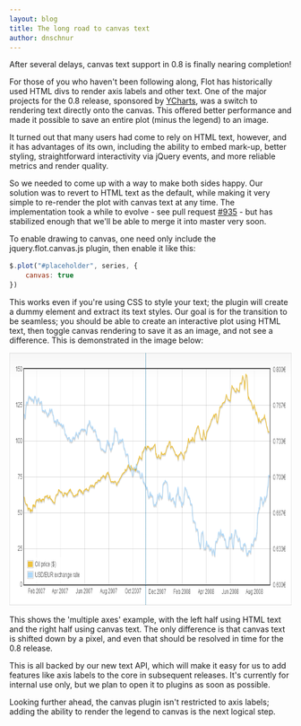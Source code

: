 ```yaml
---
layout: blog
title: The long road to canvas text
author: dnschnur
---
```


After several delays, canvas text support in 0.8 is finally nearing completion!

For those of you who haven't been following along, Flot has historically used
HTML divs to render axis labels and other text.  One of the major projects for
the 0.8 release, sponsored by [YCharts](http://ycharts.com), was a switch to
rendering text directly onto the canvas.  This offered better performance and
made it possible to save an entire plot (minus the legend) to an image.

It turned out that many users had come to rely on HTML text, however, and it
has advantages of its own, including the ability to embed mark-up, better
styling, straightforward interactivity via jQuery events, and more reliable
metrics and render quality.

So we needed to come up with a way to make both sides happy.  Our solution was
to revert to HTML text as the default, while making it very simple to re-render
the plot with canvas text at any time.  The implementation took a while to
evolve - see pull request [#935](https://github.com/flot/flot/pull/935) - but
has stabilized enough that we'll be able to merge it into master very soon.

To enable drawing to canvas, one need only include the jquery.flot.canvas.js
plugin, then enable it like this:

```js
$.plot("#placeholder", series, {
	canvas: true
})
```

This works even if you're using CSS to style your text; the plugin will create
a dummy element and extract its text styles.  Our goal is for the transition to
be seamless; you should be able to create an interactive plot using HTML text,
then toggle canvas rendering to save it as an image, and not see a difference.
This is demonstrated in the image below:

<div class="blog-image">
	<img src="/images/blog/2013-02-24-canvas-text-preview.png" alt="Comparison of canvas and HTML text" width="850" height="450"></img>
</div>

This shows the 'multiple axes' example, with the left half using HTML text and
the right half using canvas text.  The only difference is that canvas text is
shifted down by a pixel, and even that should be resolved in time for the 0.8
release.

This is all backed by our new text API, which will make it easy for us to add
features like axis labels to the core in subsequent releases.  It's currently
for internal use only, but we plan to open it to plugins as soon as possible.

Looking further ahead, the canvas plugin isn't restricted to axis labels;
adding the ability to render the legend to canvas is the next logical step.
